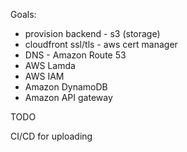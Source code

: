 Goals:

* provision backend - s3 (storage)
* cloudfront ssl/tls - aws cert manager
* DNS - Amazon Route 53
* AWS Lamda
* AWS IAM
* Amazon DynamoDB
* Amazon API gateway

TODO

CI/CD for uploading

